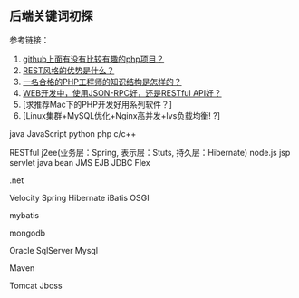 ## 后端关键词初探

参考链接：
  1. [github上面有没有比较有趣的php项目？](http://www.zhihu.com/question/28008005)
  2. [REST风格的优势是什么？](http://www.zhihu.com/question/33959971)
  3. [一名合格的PHP工程师的知识结构是怎样的？](http://www.zhihu.com/question/19875503)
  4. [WEB开发中，使用JSON-RPC好，还是RESTful API好？](http://www.zhihu.com/question/28570307)
  5. [求推荐Mac下的PHP开发好用系列软件？]
  6. [Linux集群+MySQL优化+Nginx高并发+lvs负载均衡! ?]

java
JavaScript
python
php
c/c++

RESTful
j2ee(业务层：Spring, 表示层：Stuts, 持久层：Hibernate)
node.js
jsp
servlet
java bean
JMS
EJB
JDBC
Flex

.net

Velocity
Spring
Hibernate
iBatis
OSGI

mybatis

mongodb

Oracle
SqlServer
Mysql

Maven

Tomcat
Jboss


###
